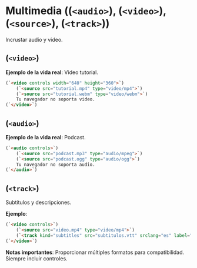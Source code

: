 # Multimedia ((`<audio>`), (`<video>`), (`<source>`), (`<track>`))

Incrustar audio y video.

## (`<video>`)

**Ejemplo de la vida real**: Video tutorial.

```html
(`<video controls width="640" height="360">`)
    (`<source src="tutorial.mp4" type="video/mp4">`)
    (`<source src="tutorial.webm" type="video/webm">`)
    Tu navegador no soporta video.
(`</video>`)
```

## (`<audio>`)

**Ejemplo de la vida real**: Podcast.

```html
(`<audio controls>`)
    (`<source src="podcast.mp3" type="audio/mpeg">`)
    (`<source src="podcast.ogg" type="audio/ogg">`)
    Tu navegador no soporta audio.
(`</audio>`)
```

## (`<track>`)

Subtítulos y descripciones.

**Ejemplo**:

```html
(`<video controls>`)
    (`<source src="video.mp4" type="video/mp4">`)
    (`<track kind="subtitles" src="subtitulos.vtt" srclang="es" label="Español">`)
(`</video>`)
```

**Notas importantes**: Proporcionar múltiples formatos para compatibilidad. Siempre incluir controles.